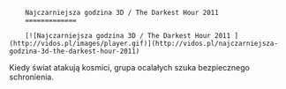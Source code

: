 
        Najczarniejsza godzina 3D / The Darkest Hour 2011 
        =============
        
        [![Najczarniejsza godzina 3D / The Darkest Hour 2011 ](http://vidos.pl/images/player.gif)](http://vidos.pl/najczarniejsza-godzina-3d-the-darkest-hour-2011)
        
        
 Kiedy świat atakują kosmici, grupa ocalałych szuka bezpiecznego schronienia.
    